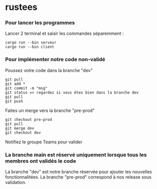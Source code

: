 # rustees

### Pour lancer les programmes
Lancer 2 terminal et saisir les commandes séparemment :
```
cargo run --bin serveur
cargo run --bin client
```

### Pour implémenter notre code non-validé
Poussez votre code dans la branche "dev" 
```
git pull
git add *
git commit -m "msg"
git status => regardez si vous êtes bien dans la branche dev
git pull
git push
```

Faites un merge vers la branche "pre-prod"
```
git checkout pre-prod
git pull
git merge dev
git checkout dev
```

Notifiez le groupe Teams pour valider

### La branche main est réservé uniquement lorsque tous les membres ont validés le code
La branche "dev" est notre branche réservée pour ajouter les nouvelles fonctionnalitées.
La branche "pre-prod" correspond à nos release sous validation.